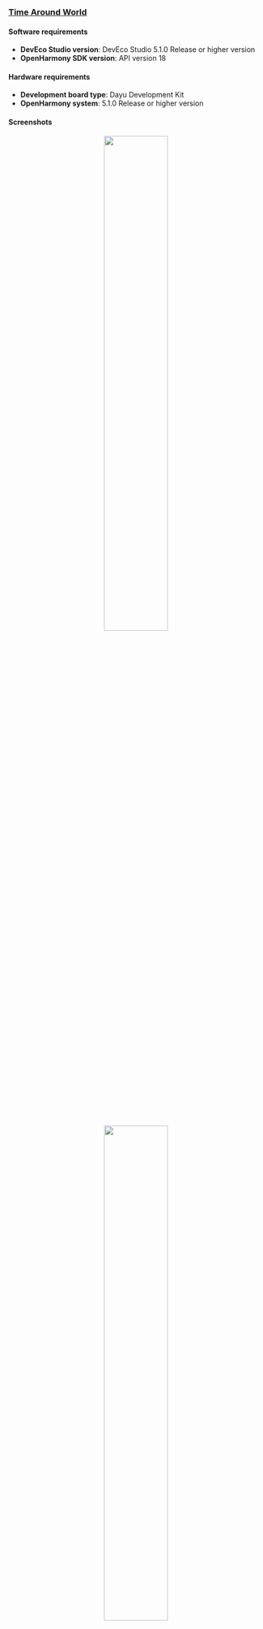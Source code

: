 ### [Time Around World](https://github.com/eclipse-oniro4openharmony/app-TimeAroundWorld)  
#### Software requirements
- **DevEco Studio version**: DevEco Studio 5.1.0 Release or higher version
- **OpenHarmony SDK version**: API version 18

#### Hardware requirements
- **Development board type**: Dayu Development Kit
- **OpenHarmony system**: 5.1.0 Release or higher version

#### Screenshots

<div style="text-align: center">
    <img src='../images/utility/time-around-world/image_1.png' width='50%'>
    <img src='../images/utility/time-around-world/image_2.png' width='50%'>
    <img src='../images/utility/time-around-world/image_3.png' width='50%'>
    <img src='../images/utility/time-around-world/image_4.png' width='50%'>
</div>

### [Super Bright Flashlight](https://github.com/eclipse-oniro4openharmony/app-SuperBrightFlashlight)  
#### Software requirements
- **DevEco Studio version**: DevEco Studio 5.1.0 Release or higher version
- **OpenHarmony SDK version**: API version 18

#### Hardware requirements
- **Development board type**: Dayu Development Kit
- **OpenHarmony system**: 5.1.0 Release or higher version

#### Screenshots
<div style="text-align: center">
    <img src='../images/utility/superFlashlight/image_1.png' width='50%'>
    <img src='../images/utility/superFlashlight/image_2.png' width='50%'>
    <img src='../images/utility/superFlashlight/image_3.png' width='50%'>
</div>

### [Bmicalculator](https://github.com/eclipse-oniro4openharmony/app-bmicalculator)  
#### Software requirements
- **DevEco Studio version**: DevEco Studio 5.1.0 Release or higher version
- **OpenHarmony SDK version**: API version 18

#### Hardware requirements
- **Development board type**: Dayu Development Kit
- **OpenHarmony system**: 5.1.0 Release or higher version

#### Screenshots
<div style="text-align: center">
    <img src='../images/utility/bmicalculator/image1.png' width='50%'>
</div>

### [Quote Of The Day](https://github.com/eclipse-oniro4openharmony/app-QuoteOfTheDay)  
#### Software requirements
- **DevEco Studio version**: DevEco Studio 4.1 Release or higher version
- **OpenHarmony SDK version**: API version 11

#### Hardware requirements
- **Development board type**: Dayu Development Kit
- **OpenHarmony system**: 4.1 Release or higher version

#### Screenshots
<div style="text-align: center">
    <img src='../images/utility/quote-of-the-day/image1.png' width='50%'>
</div>

### [Unit Converter](https://github.com/eclipse-oniro4openharmony/app-unitconverter)  
#### Software requirements
- **DevEco Studio version**: DevEco Studio 5.1.0 Release or higher version
- **OpenHarmony SDK version**: API version 18

#### Hardware requirements
- **Development board type**: Dayu Development Kit
- **OpenHarmony system**: 5.1.0 Release or higher version

#### Screenshots
<div style="text-align: center">
    <img src='../images/utility/unit-converter/image1.png' width='50%'>
</div>

### [MyList](https://github.com/eclipse-oniro4openharmony/app-MyList)  
#### Software requirements
- **DevEco Studio version**: DevEco Studio 5.1.0 Release or higher version
- **OpenHarmony SDK version**: API version 18

#### Hardware requirements
- **Development board type**: Dayu Development Kit
- **OpenHarmony system**: 5.1.0 Release or higher version

#### Screenshots
<div style="text-align: center">
    <img src='../images/utility/mylist/img_1.png' width='50%'>
    <img src='../images/utility/mylist/img_2.png' width='50%'>
    <img src='../images/utility/mylist/img_3.png' width='50%'>
    <img src='../images/utility/mylist/img_4.png' width='50%'>
    <img src='../images/utility/mylist/img_5.png' width='50%'>
    <img src='../images/utility/mylist/img_6.png' width='50%'>
    <img src='../images/utility/mylist/img_7.png' width='50%'>
    <img src='../images/utility/mylist/img_8.png' width='50%'>
    <img src='../images/utility/mylist/img_9.png' width='50%'>
    <img src='../images/utility/mylist/img_10.png' width='50%'>
</div>
